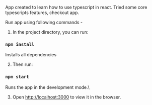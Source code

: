 App created to learn how to use typescript in react. Tried some core typescripts features, checkout app.

Run app using following commands - 

1. In the project directory, you can run:

### `npm install`
Installs all dependencies

2. Then run:

### `npm start`
Runs the app in the development mode.\

3. Open [http://localhost:3000](http://localhost:3000) to view it in the browser.